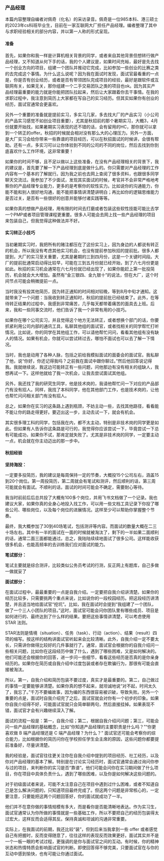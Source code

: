 ### 产品经理

本篇内容整理自编者对佩奇（化名）的采访录音。佩奇是一位985本科、港三硕士的2023年cs科班毕业生，目前在一家互联网大厂担任产品经理。编者整理了其中与求职经验相关的部分内容，并以第一人称的形式呈现。

#### 准备

首先，如果你和我一样是计算机相关背景的同学，或者来自其他背景但想转行做产品经理，又不知道从何下手的话，我的个人建议是，如果时间充裕，最好是先去找一个创业方向的项目，组建一个团队并推动它完成，比如参加一些创业的比赛之类的去完成这个事情。为什么这么说呢？因为我在面试时发现，面试官最看重的一点是，你是否有创业经历，或者是否有带领团队完成项目的经验，最好是跟软件或互联网有关，如果无关，那你组建一个二手交易团队之类的项目也ok。因为其实产品经理最重要的能力就是你能把团队拉起来，然后让大家跟着你去干事情。在我的求职过程中，我注意到简历上大家都在写自己的实习经历。但其实如果你有创业的经历，面试官通常会更喜欢。

另外一个重要的准备就是提前实习，多实习几家，多去找大厂的产品实习（小公司的产品实习感觉不如创业项目重要），尤其是秋招前的那个暑期实习，大概3，4月份就要开始找，如果暑期实习表现的还不错的话，会有留用的HC，那你就可以拿到一个转正的offer。秋招的时候就会相对没有那么大的心理压力。另外一方面，是大厂实习会给你带来一些靠谱的项目经历，可以在秋招面试的时候讲，会很有帮助。还有一点，多实习可以让你体验到不同的公司的不同的岗位，然后去找到你到底喜欢什么工作环境，这非常重要！

如果你的时间不够，且不足以做以上这些准备，在没有产品经理相关的背景下，我的建议是，首先要了解一下产品经理到底是做什么的。你只需要对产品经理的工作内容有一个基本的了解就行。因为我之前也去网上查阅了很多资料，也跟很多同学聊天交流过。我参加了不少面试，发现其实面试的时候，考官并不会非常严格地考察你的产品经理专业能力，更多的是考察你的软性实力。比如说你的沟通能力，你能不能和别人很好地沟通，能不能把事情讲清楚讲明白；再比如你的逻辑思维能力是否过关，是否有一些很好的创意并能够付诸实践等等。

如果你真的想做产品经理，用有限的时间去打磨或者包装这些软性技能可能比去学一个PMP或者项目管理课程更重要。很多人可能会去网上找一些产品经理的项目来包装自己，但我觉得这种做法并不好。

#### 实习转正小技巧

当初暑期实习时，我把所有的赌注都压在了这份实习上，因为身边的人都说有转正的机会，所以我没有考虑其他实习机会，也没有提前参加秋招的提前批。很多人都提到，大厂的实习至关重要，尤其是暑期的三到四月份，这是一个关键时间段。大厂的提前批通常启动得比较早，可能在三到五月份就已经开始，到了六七月份更是如此。秋招的实习机会通常在六七月份就已经出现了，如果你能赶上第一批投简历，机会就会大大增加。虽然有“金三银四、金九银十”的说法，但在大厂，这个时间节点可能会稍微提前一点。

当时我没有投其他简历，因为转正通知的时间相对较晚，等到8月中旬才通知。这就带来了一个问题：当我收到转正通知时，秋招的提前批已经结束了。此外，在等待转正结果的过程中，我感到非常痛苦，几乎每天都带着痛苦的面具去上班。后来，我和一些同事交流时，他们告诉了我一个非常有用的小技巧。

如果你在哪个公司实习，并且觉得这个地方无法转正，或者想换个部门的话，你要抓紧利用公司内部的通讯工具，私聊其他组的面试官，或者找相关的同学帮忙打听情况。比如说，你的同学在其他组工作，可以请他帮忙问问，看看其他组有没有缺人的情况。如果有机会，你就可以尝试转过去，哪怕不面试也可以去了解一下情况。

当时，我也是动用了各种人脉，包括之前给我模拟面试的面委会的面试官。我私聊了他，说“你好，你还记得我吗？之前我在面试中跟你聊过。”然后他回答说记得我。我就继续说，我这边可能转正有一些问题，问他那边有没有相关的组缺人，我想再试一下。这样他就给了我一次机会，让我去尝试面试其他组。

另外，我还找了我的研究生同学，他是技术岗的，我请他帮忙问一下对应的产品部门有没有招人。同样，我找了本科同学，他在其他部门工作，也是技术岗的，让他也帮忙问问相关部门有没有招人。

总之，如果你在实习的这条路上遇到瓶颈，不妨主动一些，去找其他路径，看看能不能让你的路走得更好。要迈出这一步，主动去试一下，就会有机会。

其实很多理工科的同学，包括我在内，都不太主动，特别是非技术岗的同学更是如此。但如果有人告诉你这条路是可行的，我觉得你应该尝试一下，毕竟尝试一下总有可能成功，如果你不试，那肯定就失败了。尤其是非技术岗的同学，一定要主动一点，机会就在你主动迈出的那一步中。

#### 秋招经验

**坚持海投：**

一定要多投简历，我的建议是每周保持一定的节奏，大概投15个公司左右，涵盖15到20个岗位。第一周投简历，第二周就会有笔试和测评，然后顺利的话，第三周可能就会有面试。不顺利的话，面试的时间可能会不确定，需要耐心等待。

我当时前前后后总共投了大概有100多个岗位，并用飞书文档做了一个记录。我也建议大家，如果你真的全身心地投入找工作，可以用一些文档工具记录下你投了哪些公司、哪些岗位，以及每个岗位的进展情况。这样至少可以帮助你掌握整个节奏。

最终，我大概参加了30到40场笔试，包括测评等内容。而面试的数量大概在二三十场左右。其中有一半的面试在一面的时候就被淘汰了，剩下的一半如果二面顺利的话，通常二面三面都能通过。总之，我陆陆续续地面试了很多公司。这样能收获很多机会，也能高频率的去训练我们应对面试的能力。

**笔试部分：**

笔试主要就是综合测评，比较类似公务员考试的行测，反正网上有题库，自己多做一做就妥了

**面试部分：**

在面试过程中，最最重要的一点是自我介绍。一定要把自我介绍讲清楚。如果你的经历比较多，只需要挑两个重点来说，比如说你的一段校园经历。把这段经历讲清楚，并且适当地给面试官“挖坑”。比如，我在面试时会提到“我组建了一个团队，做了一个三人小团队的项目。”这时，面试官可能会问你团队里有哪些成员、项目是如何进行的、最终达到了什么样的结果。要把这些事情讲清楚，可以考虑使用 STAR 法则。

STAR法则是情境（situation）、任务（task）、行动（action）、结果（result）四项的缩写。按这样的结构讲面试官听起来会比较清晰。此外，自我介绍一定不要太长，只需讲你做得比较好的几件事就行了。通常，面试官会根据你的自我介绍问一些相关问题，比如你在这段经历中做了什么，遇到了哪些困难，又是如何解决的。他们可能还会根据你的回答，进一步问一些细节，看看这些经历是否真的是你亲身经历的。如果你在简历或自我介绍中过度包装或者存在欺骗行为，那很有可能会直接被淘汰。

所以，第一，自我介绍和简历包装不要过度，真实才是最重要的。第二，自己做过的事情一定要能够讲清楚。如果你真的想不起来，就坦诚地说“对不起，时间太久了，我忘了。”千万不要编故事，因为编的东西很容易被识破，导致失败。另外一个重要的点是，面试时自我介绍完了之后，面试官就会对你有一个初步的印象。如果你自我介绍得不好，可能面试官就只会简单聊两句，然后直接挂掉。如果表现不错，面试官才会有兴趣继续深入了解。

面试的流程一般是：第一，自我介绍；第二，根据自我介绍问问题；第三，可能会问一些产品经理的基础概念，比如“你知道产品经理的主要职责是什么吗？”“你更喜欢做 B 端产品经理还是 C 端产品经理？为什么？” 面试官还可能会考察你的综合能力，比如根据你的简历问你在学校担任学生会主席的原因，这些问题你都要提前准备好，尽量讲清楚。

我的经验是，面试官往往更关注你在自我介绍中提到的项目经历、社工经历，以及你对产品经理的基本了解。特别是在讨论实习经历时，面试官通常会通过询问你参与过的项目，来判断你的实习是否“靠谱”。他们可能会问你在实习期间做了什么项目，你在项目中具体负责什么，遇到了哪些困难，以及你是如何解决这些问题的。

对于初级面试者来说，可能不太注意自己在项目中遇到过什么困难，或者不知道自己是怎么解决问题的，只知道项目最终完成了。但这两个问题是非常核心的，一定要注意，只要能把这两个问题回答好，你的面试就成功了一半。

他们并不在意你做的事情规模有多大，而是看你是否能清晰地表达。作为实习生，面试官通常认为你所做的事情就是一些基础工作，所以不要把自己的经历包装得太过宏大，这样反而会适得其反。保持真诚和坦诚的沟通非常重要。

实际上，在我面试的前期，我还比较“装”，但到后来当我拿到一些 offer 或者感觉自己有把握时，反而变得随意了，往往这样的表现反而效果更好。面试其实并不是一个一板一眼的考试过程，更强调的是你与面试官之间的互动。有时候，你的精神状态和热情特质会影响面试官的判断。即使回答得不够完美，只要面试官在与你的互动中感到愉快，也有可能让你通过面试。
